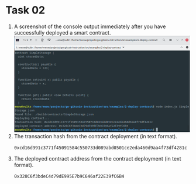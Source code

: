# Task 02
1. A screenshot of the console output immediately after you have successfully deployed a smart contract.
	![deploy](./deploy.png)
2. The transaction hash from the contract deployment (in text format).
	```
	0xcd16d991c3771f45091584c550733d089abd0501ce2eda460d9aa4f73df4281c
	```
3. The deployed contract address from the contract deployment (in text format).
	```
	0x328C6f3bdeC4d79dE995E7b9C646af22E39fC6B4
	```

